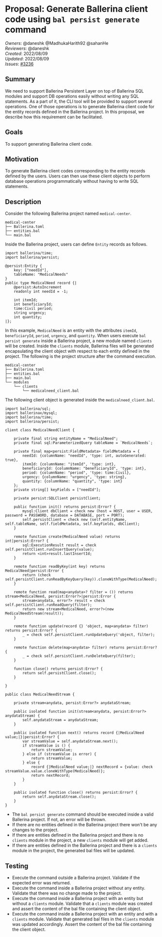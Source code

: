# Proposal: Generate Ballerina client code using `bal persist generate` command

_Owners_: @daneshk @MadhukaHarith92 @sahanHe  
_Reviewers_: @daneshk  
_Created_: 2022/08/09   
_Updated_: 2022/08/09  
_Issues_: [#3236](https://github.com/ballerina-platform/ballerina-standard-library/issues/3236)

## Summary
We need to support Ballerina Persistent Layer on top of Ballerina SQL modules and support DB operations easily without writing any SQL statements. As a part of it, the CLI tool will be provided to support several operations. One of those operations is to generate Ballerina client code for the entity records defined in the Ballerina project. In this proposal, we describe how this requirement can be facilitated.

## Goals
To support generating Ballerina client code.

## Motivation
To generate Ballerina client codes corresponding to the entity records defined by the users. Users can then use these client objects to perform database operations programmatically without having to write SQL statements.

## Description
Consider the following Ballerina project named `medical-center`.
```
medical-center
├── Ballerina.toml
├── entities.bal
└── main.bal
```

Inside the Ballerina project, users can define `Entity` records as follows.

```ballerina
import ballerina/time;
import ballerina/persist;

@persist:Entity {
    key: ["needId"],
    tableName: "MedicalNeeds"
}
public type MedicalNeed record {|
    @persist:AutoIncrement
    readonly int needId = -1;

    int itemId;
    int beneficiaryId;
    time:Civil period;
    string urgency;
    int quantity;
|};
```

In this example, `MedicalNeed` is an entity with the attributes `itemId`, `beneficiaryId`, `period`, `urgency`, and `quantity`. When users execute `bal persist generate` inside a Ballerina project, a new module named `clients` will be created. Inside the `clients` module, Ballerina files will be generated encapsulating the client object with respect to each entity defined in the project. The following is the project structure after the command execution.
```
medical-center
├── Ballerina.toml
├── entities.bal
├── main.bal
└── modules
    └── clients
        └── medicalneed_client.bal
```

The following client object is generated inside the `medicalneed_client.bal`.

```ballerina
import ballerina/sql;
import ballerinax/mysql;
import ballerina/time;
import ballerina/persist;

client class MedicalNeedClient {

    private final string entityName = "MedicalNeed";
    private final sql:ParameterizedQuery tableName = `MedicalNeeds`;

    private final map<persist:FieldMetadata> fieldMetadata = {
        needId: {columnName: "needId", 'type: int, autoGenerated: true},
        itemId: {columnName: "itemId", 'type: int},
        beneficiaryId: {columnName: "beneficiaryId", 'type: int},
        period: {columnName: "period", 'type: time:Civil},
        urgency: {columnName: "urgency", 'type: string},
        quantity: {columnName: "quantity", 'type: int}
    };
    private string[] keyFields = ["needId"];

    private persist:SQLClient persistClient;

    public function init() returns persist:Error? {
        mysql:Client dbClient = check new (host = HOST, user = USER, password = PASSWORD, database = DATABASE, port = PORT);
        self.persistClient = check new (self.entityName, self.tableName, self.fieldMetadata, self.keyFields, dbClient);
    }

    remote function create(MedicalNeed value) returns int|persist:Error? {
        sql:ExecutionResult result = check self.persistClient.runInsertQuery(value);
        return <int>result.lastInsertId;
    }

    remote function readByKey(int key) returns MedicalNeed|persist:Error {
        return (check self.persistClient.runReadByKeyQuery(key)).cloneWithType(MedicalNeed);
    }

    remote function read(map<anydata>? filter = ()) returns stream<MedicalNeed, persist:Error?>|persist:Error {
        stream<anydata, error?> result = check self.persistClient.runReadQuery(filter);
        return new stream<MedicalNeed, error?>(new MedicalNeedStream(result));
    }

    remote function update(record {} 'object, map<anydata> filter) returns persist:Error? {
        _ = check self.persistClient.runUpdateQuery('object, filter);
    }

    remote function delete(map<anydata> filter) returns persist:Error? {
        _ = check self.persistClient.runDeleteQuery(filter);
    }

    function close() returns persist:Error? {
        return self.persistClient.close();
    }

}

public class MedicalNeedStream {

    private stream<anydata, persist:Error?> anydataStream;

    public isolated function init(stream<anydata, persist:Error?> anydataStream) {
        self.anydataStream = anydataStream;
    }

    public isolated function next() returns record {|MedicalNeed value;|}|persist:Error? {
        var streamValue = self.anydataStream.next();
        if streamValue is () {
            return streamValue;
        } else if (streamValue is error) {
            return streamValue;
        } else {
            record {|MedicalNeed value;|} nextRecord = {value: check streamValue.value.cloneWithType(MedicalNeed)};
            return nextRecord;
        }
    }

    public isolated function close() returns persist:Error? {
        return self.anydataStream.close();
    }
}
```

- The `bal persist generate` command should be executed inside a valid Ballerina project. If not, an error will be thrown.
- If there are no entities defined in the Ballerina project there won't be any changes to the project.
- If there are entities defined in the Ballerina project and there is no `clients` module in the project, a new `clients` module will get added.
- If there are entities defined in the Ballerina project and there is a `clients` module in the project, the generated bal files will be updated.

## Testing
- Execute the command outside a Ballerina project. Validate if the expected error was returned.
- Execute the command inside a Ballerina project without any entity. Validate that there was no change made to the project.
- Execute the command inside a Ballerina project with an entity but without a `clients` module. Validate that a `clients` module was created and assert the content of the bal file containing the client object.
- Execute the command inside a Ballerina project with an entity and with a `clients` module. Validate that generated bal files in the `clients` module was updated accordingly. Assert the content of the bal file containing the client object.
